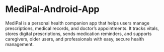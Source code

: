 # MediPal-Android-App
MediPal is a personal health companion app that helps users manage prescriptions, medical records, and doctor’s appointments. It tracks vitals, stores digital prescriptions, sends medication reminders, and supports caregivers, older users, and professionals with easy, secure health management.
